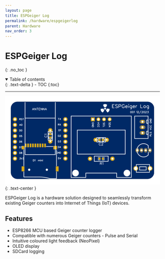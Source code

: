 ```yaml
---
layout: page
title: ESPGeiger Log
permalink: /hardware/espgeigerlog
parent: Hardware
nav_order: 3
---
```

<style>
#espghwimg {
  width: 100%;
  max-height: 300px;
}
</style>

# ESPGeiger Log
{: .no_toc }

<details open markdown="block">
  <summary>
    Table of contents
  </summary>
  {: .text-delta }
- TOC
{:toc}
</details>

---

<img id="espghwimg" src="../img/ESPGeiger-Log-v1.svg" alt="ESPGeiger Log board">
{: .text-center }

ESPGeiger Log is a hardware solution designed to seamlessly transform existing Geiger counters into Internet of Things (IoT) devices.

## Features

- ESP8266 MCU based Geiger counter logger
- Compatible with numerous Geiger counters - Pulse and Serial
- Intuitive coloured light feedback (NeoPixel)
- OLED display
- SDCard logging
